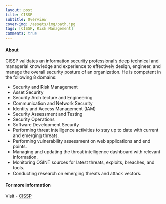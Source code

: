 ```yaml
---
layout: post
title: CISSP
subtitle: Overview
cover-img: /assets/img/path.jpg
tags: [CISSP, Risk Management]
comments: true
---
```


#### About
CISSP validates an information security professional’s deep technical and managerial knowledge and experience to effectively design, 
engineer, and manage the overall security posture of an organization. He is competent in the following 8 domains:

* Security and Risk Management
* Asset Security
* Security Architecture and Engineering
* Communication and Network Security
* Identity and Access Management (IAM)
* Security Assessment and Testing
* Security Operations
* Software Development Security
* Performing threat intelligence activities to stay up to date with current and emerging threats.
* Performing vulnerability assessment on web applications and end points.
* Managing and updating the threat intelligence dashboard with relevant information.
* Monitoring OSINT sources for latest threats, exploits, breaches, and tools.
* Conducting research on emerging threats and attack vectors.

#### For more information
Visit - [CISSP](https://www.isc2.org/Certifications/CISSP)
